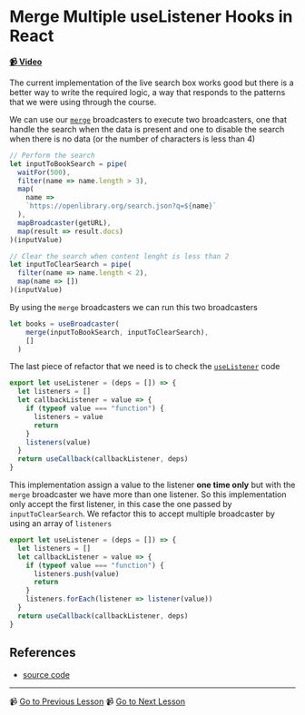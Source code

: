 # Merge Multiple useListener Hooks in React

**[📹 Video](https://egghead.io/lessons/egghead-merge-multiple-uselistener-hooks-in-react)**

The current implementation of the live search box works good but there is a better way to write the required logic, a way that responds to the patterns that we were using through the course.

We can use our [`merge`](https://github.com/johnlindquist/crafting-functions/blob/use-listener-multiple-listeners-and-merge/src/broadcasters.js#L38) broadcasters to execute two broadcasters, one that handle the search when the data is present and one to disable the search when there is no data (or the number of characters is less than 4)

```javascript
// Perform the search
let inputToBookSearch = pipe(
  waitFor(500),
  filter(name => name.length > 3),
  map(
    name =>
    `https://openlibrary.org/search.json?q=${name}`
  ),
  mapBroadcaster(getURL),
  map(result => result.docs)
)(inputValue)

// Clear the search when content lenght is less than 2
let inputToClearSearch = pipe(
  filter(name => name.length < 2),
  map(name => [])
)(inputValue)
```

By using the `merge` broadcasters we can run this two broadcasters 

```javascript
let books = useBroadcaster(
    merge(inputToBookSearch, inputToClearSearch),
    []
  )
```



The last piece of refactor that we need is to check the [`useListener`](https://github.com/johnlindquist/crafting-functions/blob/use-listener-multiple-listeners-and-merge/src/broadcasters.js#L122) code

```javascript
export let useListener = (deps = []) => {
  let listeners = []
  let callbackListener = value => {
    if (typeof value === "function") {
      listeners = value
      return
    }
    listeners(value)
  }
  return useCallback(callbackListener, deps)
}
```

This implementation assign a value to the listener **one time only** but with the `merge` broadcaster we have more than one listener. So this implementation only accept the first listener, in this case the one passed by  `inputToClearSearch`.
We refactor this to accept multiple broadcaster by using an array of `listeners`

```javascript
export let useListener = (deps = []) => {
  let listeners = []
  let callbackListener = value => {
    if (typeof value === "function") {
      listeners.push(value)
      return
    }
    listeners.forEach(listener => listener(value))
  }
  return useCallback(callbackListener, deps)
}
```



##  References

- [source code](https://github.com/johnlindquist/crafting-functions/blob/use-listener-multiple-listeners-and-merge/src/index.js)

---

📹 [Go to Previous Lesson](https://egghead.io/lessons/egghead-fixing-bugs-in-our-live-search-box)
📹 [Go to Next Lesson](https://egghead.io/lessons/egghead-compare-usebroadcaster-and-uselistener-to-the-standard-react-hooks)

